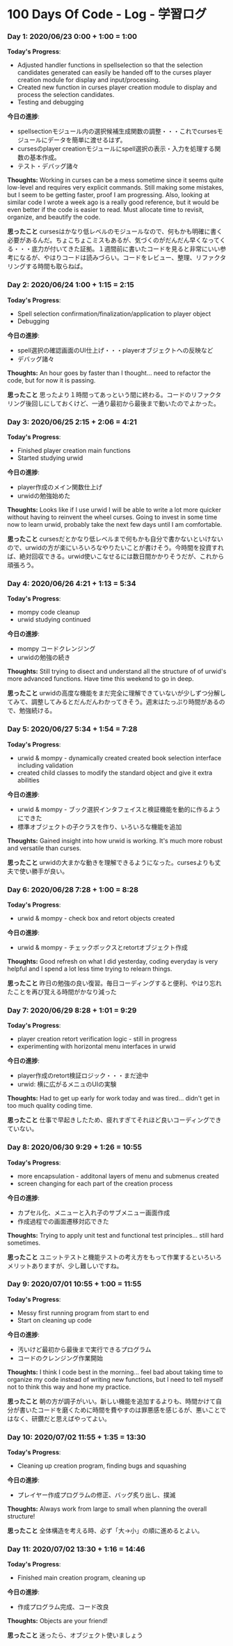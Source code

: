 # 100 Days Of Code - Log - 学習ログ
### Day 1: 2020/06/23 0:00 + 1:00 = 1:00

**Today's Progress**:
- Adjusted handler functions in spellselection so that the selection candidates generated can easily be handed off to the curses player creation module for display and input/processing.
- Created new function in curses player creation module to display and process the selection candidates.
- Testing and debugging

**今日の進捗**:
- spellsectionモジュール内の選択候補生成関数の調整・・・これでcursesモジュールにデータを簡単に渡せるはず。
- cursesのplayer creationモジュールにspell選択の表示・入力を処理する関数の基本作成。
- テスト・デバッグ諸々

**Thoughts:**
Working in curses can be a mess sometime since it seems quite low-level and requires very explicit commands. Still making some mistakes, but I seem to be getting faster, proof I am progressing. Also, looking at similar code I wrote a week ago is a really good reference, but it would be even better if the code is easier to read. Must allocate time to revisit, organize, and beautify the code.

**思ったこと**
cursesはかなり低レベルのモジュールなので、何もかも明確に書く必要があるんだ。ちょこちょこミスもあるが、気づくのがだんだん早くなってくる・・・底力が付いてきた証拠。１週間前に書いたコードを見ると非常にいい参考になるが、やはりコードは読みづらい。コードをレビュー、整理、リファクタリングする時間も取らねば。

### Day 2: 2020/06/24 1:00 + 1:15 = 2:15

**Today's Progress**:
- Spell selection confirmation/finalization/application to player object
- Debugging

**今日の進捗**:
- spell選択の確認画面のUI仕上げ・・・playerオブジェクトへの反映など
- デバッグ諸々

**Thoughts:**
An hour goes by faster than I thought... need to refactor the code, but for now it is passing.

**思ったこと**
思ったより１時間ってあっという間に終わる。コードのリファクタリング後回しにしておくけど、一通り最初から最後まで動いたのでよかった。

### Day 3: 2020/06/25 2:15 + 2:06 = 4:21

**Today's Progress**:
- Finished player creation main functions
- Started studying urwid

**今日の進捗**:
- player作成のメイン関数仕上げ
- urwidの勉強始めた

**Thoughts:**
Looks like if I use urwid I will be able to write a lot more quicker without having to reinvent the wheel curses. Going to invest in some time now to learn urwid, probably take the next few days until I am comfortable.

**思ったこと**
cursesだとかなり低レベルまで何もかも自分で書かないといけないので、urwidの方が楽にいろいろなやりたいことが書けそう。今時間を投資すれば、絶対回収できる。urwid使いこなせるには数日間かかりそうだが、これから頑張ろう。

### Day 4: 2020/06/26 4:21 + 1:13 = 5:34

**Today's Progress**:
- mompy code cleanup
- urwid studying continued

**今日の進捗**:
- mompy コードクレンジング
- urwidの勉強の続き

**Thoughts:**
Still trying to disect and understand all the structure of of urwid's more advanced functions. Have time this weekend to go in deep.

**思ったこと**
urwidの高度な機能をまだ完全に理解できていないが少しずつ分解してみて、調整してみるとだんだんわかってきそう。週末はたっぷり時間があるので、勉強続ける。

### Day 5: 2020/06/27 5:34 + 1:54 = 7:28

**Today's Progress**:
- urwid & mompy - dynamically created created book selection interface including validation
- created child classes to modify the standard object and give it extra abilities

**今日の進捗**:
- urwid & mompy - ブック選択インタフェイスと検証機能を動的に作るようにできた
- 標準オブジェクトの子クラスを作り、いろいろな機能を追加

**Thoughts:**
Gained insight into how urwid is working. It's much more robust and versatile than curses.

**思ったこと**
urwidの大まかな動きを理解できるようになった。cursesよりも丈夫で使い勝手が良い。

### Day 6: 2020/06/28 7:28 + 1:00 = 8:28

**Today's Progress**:
- urwid & mompy - check box and retort objects created

**今日の進捗**:
- urwid & mompy - チェックボックスとretortオブジェクト作成

**Thoughts:**
Good refresh on what I did yesterday, coding everyday is very helpful and I spend a lot less time trying to relearn things.

**思ったこと**
昨日の勉強の良い復習。毎日コーディングすると便利、やはり忘れたことを再び覚える時間がかなり減った

### Day 7: 2020/06/29 8:28 + 1:01 = 9:29

**Today's Progress**:
- player creation retort verification logic - still in progress
- experimenting with horizontal menu interfaces in urwid

**今日の進捗**:
- player作成のretort検証ロジック・・・まだ途中
- urwid: 横に広がるメニュのUIの実験

**Thoughts:**
Had to get up early for work today and was tired... didn't get in too much quality coding time.

**思ったこと**
仕事で早起きしたため、疲れすぎてそれほど良いコーディングできていない。

### Day 8: 2020/06/30 9:29 + 1:26 = 10:55

**Today's Progress**:
- more encapsulation - additonal layers of menu and submenus created
- screen changing for each part of the creation process

**今日の進捗**:
- カプセル化、メニューと入れ子のサブメニュー画面作成
- 作成過程での画面遷移対応できた

**Thoughts:**
Trying to apply unit test and functional test principles... still hard sometimes.

**思ったこと**
ユニットテストと機能テストの考え方をもって作業するといろいろメリットありますが、少し難しいですね。

### Day 9: 2020/07/01 10:55 + 1:00 = 11:55

**Today's Progress**:
- Messy first running program from start to end
- Start on cleaning up code

**今日の進捗**:
- 汚いけど最初から最後まで実行できるプログラム
- コードのクレンジング作業開始

**Thoughts:**
I think I code best in the morning... feel bad about taking time to organize my code instead of writing new functions, but I need to tell myself not to think this way and hone my practice.

**思ったこと**
朝の方が調子がいい。新しい機能を追加するよりも、時間かけて自分が書いたコードを磨くために時間を費やすのは罪悪感を感じるが、悪いことではなく、研鑽だと思えばやってよい。

### Day 10: 2020/07/02 11:55 + 1:35 = 13:30

**Today's Progress**:
- Cleaning up creation program, finding bugs and squashing

**今日の進捗**:
- プレイヤー作成プログラムの修正、バッグ炙り出し、撲滅

**Thoughts:**
Always work from large to small when planning the overall structure!

**思ったこと**
全体構造を考える時、必ず「大→小」の順に進めるとよい。

### Day 11: 2020/07/02 13:30 + 1:16 = 14:46

**Today's Progress**:
- Finished main creation program, cleaning up

**今日の進捗**:
- 作成プログラム完成、コード改良

**Thoughts:**
Objects are your friend!

**思ったこと**
迷ったら、オブジェクト使いましょう
